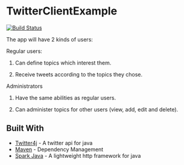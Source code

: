 # TwitterClientExample

[![Build Status](https://travis-ci.com/royshahaf/TwitterClientExample.svg?branch=master)](https://travis-ci.com/royshahaf/TwitterClientExample)

The app will have 2 kinds of users:

Regular users:

1. Can define topics which interest them.

2. Receive tweets according to the topics they chose.

Administrators

1. Have the same abilities as regular users.

2. Can administer topics for other users (view, add, edit and delete).

## Built With

* [Twitter4j](http://twitter4j.org/en/) - A twitter api for java
* [Maven](https://maven.apache.org/) - Dependency Management
* [Spark Java](http://sparkjava.com/) - A lightweight http framework for java

